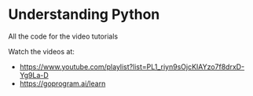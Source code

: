 # Understanding Python
All the code for the video tutorials

Watch the videos at:
- https://www.youtube.com/playlist?list=PL1_riyn9sOjcKIAYzo7f8drxD-Yg9La-D
- https://goprogram.ai/learn
